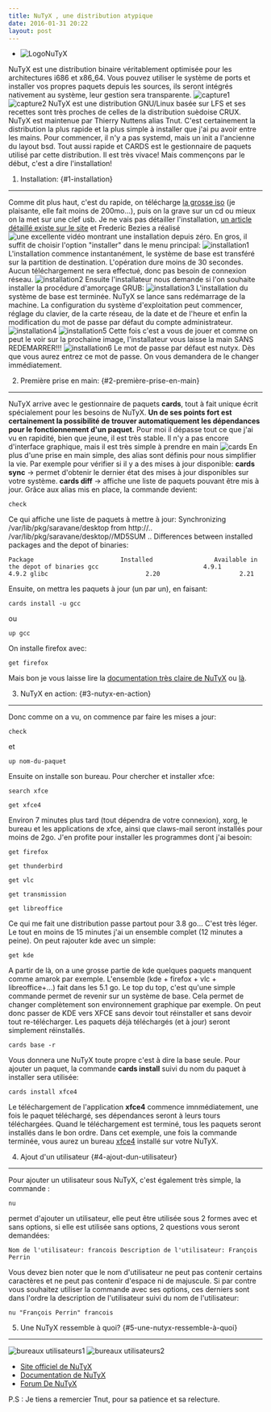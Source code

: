```yaml
---
title: NuTyX , une distribution atypique
date: 2016-01-31 20:22
layout: post
---
```


-   ![LogoNuTyX](https://img.linuxfr.org/img/687474703a2f2f7777772e6e757479782e6f72672f67726170686963732f6c6f676f5f6e757479782e706e67/logo_nutyx.png "Source : http://www.nutyx.org/graphics/logo_nutyx.png")

NuTyX est une distribution binaire véritablement optimisée pour les
architectures i686 et x86\_64. Vous pouvez utiliser le système de ports
et installer vos propres paquets depuis les sources, ils seront intégrés
nativement au système, leur gestion sera transparente.
![capture1](https://img.linuxfr.org/img/687474703a2f2f646f776e6c6f6164732e6e757479782e6f72672f436f70696573456372616e732f7468756d626e61696c732f313431353231323434352e706e67/1415212445.png "Source : http://downloads.nutyx.org/CopiesEcrans/thumbnails/1415212445.png")
![capture2](https://img.linuxfr.org/img/687474703a2f2f646f776e6c6f6164732e6e757479782e6f72672f436f70696573456372616e732f7468756d626e61696c732f313338333037393330322e706e67/1383079302.png "Source : http://downloads.nutyx.org/CopiesEcrans/thumbnails/1383079302.png")
NuTyX est une distribution GNU/Linux basée sur LFS et ses recettes sont
très proches de celles de la distribution suèdoise CRUX. NuTyX est
maintenue par Thierry Nuttens alias Tnut. C'est certainement la
distribution la plus rapide et la plus simple à installer que j'ai pu
avoir entre les mains. Pour commencer, il n'y a pas systemd, mais un
init a l'ancienne du layout bsd. Tout aussi rapide et CARDS est le
gestionnaire de paquets utilisé par cette distribution. Il est très
vivace! Mais commençons par le début, c'est a dire l'installation!  

1. Installation: {#1-installation}
----------------

Comme dit plus haut, c'est du rapide, on télécharge [la grosse
iso](http://downloads.nutyx.org/) (je plaisante, elle fait moins de
200mo…), puis on la grave sur un cd ou mieux on la met sur une clef usb.
Je ne vais pas détailler l'installation, [un article détaillé existe sur
le site](http://www.nutyx.org/fr/install.html) et Frederic Bezies a
réalisé ![une excellente vidéo montrant une installation depuis
zéro.](https://img.linuxfr.org/img/68747470733a2f2f7777772e796f75747562652e636f6d2f77617463683f763d7169647a3150566f767130/watch?v=qidz1PVovq0 "Source : https://www.youtube.com/watch?v=qidz1PVovq0")
En gros, il suffit de choisir l'option "installer" dans le menu
principal:
![installation1](https://img.linuxfr.org/img/687474703a2f2f646f776e6c6f6164732e6e757479782e6f72672f696d672f7361726176616e652f696e7374616c6c2f66722f496e7374616c6c4e755479582e706e67/InstallNuTyX.png "Source : http://downloads.nutyx.org/img/saravane/install/fr/InstallNuTyX.png")
L'installation commence instantanément, le système de base est transféré
sur la partition de destination. L'opération dure moins de 30 secondes.
Aucun téléchargement ne sera effectué, donc pas besoin de connexion
réseau.
![installation2](https://img.linuxfr.org/img/687474703a2f2f646f776e6c6f6164732e6e757479782e6f72672f696d672f7361726176616e652f696e7374616c6c2f66722f496e7374616c6c496e50726f67726573732e706e67/InstallInProgress.png "Source : http://downloads.nutyx.org/img/saravane/install/fr/InstallInProgress.png")
Ensuite l'installateur nous demande si l'on souhaite installer la
procédure d'amorçage GRUB:
![installation3](https://img.linuxfr.org/img/687474703a2f2f646f776e6c6f6164732e6e757479782e6f72672f696d672f7361726176616e652f696e7374616c6c2f66722f436f6e666967757265426f6f744166746572496e7374616c6c2e706e67/ConfigureBootAfterInstall.png "Source : http://downloads.nutyx.org/img/saravane/install/fr/ConfigureBootAfterInstall.png")
L'installation du système de base est terminée. NuTyX se lance sans
redémarrage de la machine. La configuration du système d'exploitation
peut commencer, réglage du clavier, de la carte réseau, de la date et de
l'heure et enfin la modification du mot de passe par défaut du compte
administrateur.
![installation4](https://img.linuxfr.org/img/687474703a2f2f646f776e6c6f6164732e6e757479782e6f72672f696d672f7361726176616e652f696e7374616c6c2f66722f436f6e666967757265457468302e706e67/ConfigureEth0.png "Source : http://downloads.nutyx.org/img/saravane/install/fr/ConfigureEth0.png")
![installation5](https://img.linuxfr.org/img/687474703a2f2f646f776e6c6f6164732e6e757479782e6f72672f696d672f7361726176616e652f696e7374616c6c2f66722f436f6e6669677572655554432e706e67/ConfigureUTC.png "Source : http://downloads.nutyx.org/img/saravane/install/fr/ConfigureUTC.png")
Cette fois c'est a vous de jouer et comme on peut le voir sur la
prochaine image, l'installateur vous laisse la main SANS REDEMARRER!!!
![installation6](https://img.linuxfr.org/img/687474703a2f2f646f776e6c6f6164732e6e757479782e6f72672f696d672f7361726176616e652f696e7374616c6c2f66722f52657175697265644368616e676550617373776f726441744669727374526f6f744c6f67696e2e706e67/RequiredChangePasswordAtFirstRootLogin.png "Source : http://downloads.nutyx.org/img/saravane/install/fr/RequiredChangePasswordAtFirstRootLogin.png")
Le mot de passe par défaut est nutyx. Dès que vous aurez entrez ce mot
de passe. On vous demandera de le changer immédiatement.  

2. Première prise en main: {#2-première-prise-en-main}
--------------------------

NuTyX arrive avec le gestionnaire de paquets **cards**, tout à fait
unique écrit spécialement pour les besoins de NuTyX. **Un de ses points
fort est certainement la possibilité de trouver automatiquement les
dépendances pour le fonctionnement d'un paquet.** Pour moi il dépasse
tout ce que j'ai vu en rapidité, bien que jeune, il est très stable. Il
n'y a pas encore d'interface graphique, mais il est très simple à
prendre en main
![cards](https://img.linuxfr.org/img/687474703a2f2f646f776e6c6f6164732e74757866616d696c792e6f72672f6e757479782f61726368697665732f63617264735f302e31302e38322e39362e6a7067/cards_0.10.82.96.jpg "Source : http://downloads.tuxfamily.org/nutyx/archives/cards_0.10.82.96.jpg")
En plus d'une prise en main simple, des alias sont définis pour nous
simplifier la vie. Par exemple pour vérifier si il y a des mises à jour
disponible: **cards sync** -&gt; permet d'obtenir le dernier état des
mises à jour disponibles sur votre système. **cards diff** -&gt; affiche
une liste de paquets pouvant être mis à jour. Grâce aux alias mis en
place, la commande devient:

    check

Ce qui affiche une liste de paquets à mettre à jour: Synchronizing
/var/lib/pkg/saravane/desktop from http://..
/var/lib/pkg/saravane/desktop//MD5SUM .. Differences between installed
packages and the depot of binaries:

    Package                        Installed                 Available in the depot of binaries gcc                             4.9.1                     4.9.2 glibc                           2.20                      2.21 

Ensuite, on mettra les paquets à jour (un par un), en faisant:

    cards install -u gcc

ou

    up gcc

On installe firefox avec:

    get firefox

Mais bon je vous laisse lire la [documentation très claire de
NuTyX](http://www.nutyx.org/fr/saravane-man.html) ou
[là](http://www.nutyx.org/fr/base-commands.html).  

3. NuTyX en action: {#3-nutyx-en-action}
-------------------

Donc comme on a vu, on commence par faire les mises a jour:

    check

et

    up nom-du-paquet

Ensuite on installe son bureau. Pour chercher et installer xfce:

    search xfce

    get xfce4

Environ 7 minutes plus tard (tout dépendra de votre connexion), xorg, le
bureau et les applications de xfce, ainsi que claws-mail seront
installés pour moins de 2go. J'en profite pour installer les programmes
dont j'ai besoin:

    get firefox

    get thunderbird

    get vlc

    get transmission

    get libreoffice

Ce qui me fait une distribution passe partout pour 3.8 go… C'est très
léger. Le tout en moins de 15 minutes j'ai un ensemble complet (12
minutes a peine). On peut rajouter kde avec un simple:

    get kde

A partir de là, on a une grosse partie de kde quelques paquets manquent
comme amarok par exemple. L'ensemble (kde + firefox + vlc +
libreoffice+…) fait dans les 5.1 go. Le top du top, c'est qu'une simple
commande permet de revenir sur un système de base. Cela permet de
changer complètement son environnement graphique par exemple. On peut
donc passer de KDE vers XFCE sans devoir tout réinstaller et sans devoir
tout re-télécharger. Les paquets déjà téléchargés (et à jour) seront
simplement réinstallés.

    cards base -r

Vous donnera une NuTyX toute propre c'est à dire la base seule. Pour
ajouter un paquet, la commande **cards install** suivi du nom du paquet
à installer sera utilisée:

    cards install xfce4

Le téléchargement de l'application **xfce4** commence imnmédiatement,
une fois le paquet téléchargé, ses dépendances seront à leurs tours
téléchargées. Quand le téléchargement est terminé, tous les paquets
seront installés dans le bon ordre. Dans cet exemple, une fois la
commande terminée, vous aurez un bureau [xfce4](http://www.xfce.org/)
installé sur votre NuTyX.  

4. Ajout d'un utilisateur {#4-ajout-dun-utilisateur}
-------------------------

Pour ajouter un utilisateur sous NuTyX, c'est également très simple, la
commande :

    nu

permet d'ajouter un utilisateur, elle peut être utilisée sous 2 formes
avec et sans options, si elle est utilisée sans options, 2 questions
vous seront demandées:

    Nom de l'utilisateur: francois Description de l'utilisateur: François Perrin

Vous devez bien noter que le nom d'utilisateur ne peut pas contenir
certains caractères et ne peut pas contenir d'espace ni de majuscule. Si
par contre vous souhaitez utiliser la commande avec ses options, ces
derniers sont dans l'ordre la description de l'utilisateur suivi du nom
de l'utilisateur:

    nu "François Perrin" francois

5. Une NuTyX ressemble à quoi? {#5-une-nutyx-ressemble-à-quoi}
------------------------------

![bureaux
utilisateurs1](https://img.linuxfr.org/img/687474703a2f2f646f776e6c6f6164732e6e757479782e6f72672f436f70696573456372616e732f323031352d30332d32325f31342d32302d30332e706e67/2015-03-22_14-20-03.png "Source : http://downloads.nutyx.org/CopiesEcrans/2015-03-22_14-20-03.png")
![bureaux
utilisateurs2](https://img.linuxfr.org/img/687474703a2f2f646f776e6c6f6164732e6e757479782e6f72672f436f70696573456372616e732f4361707475726573456372616e732e6a7067/CapturesEcrans.jpg "Source : http://downloads.nutyx.org/CopiesEcrans/CapturesEcrans.jpg")

-   [Site officiel de NuTyX](http://www.nutyx.org/fr/)
-   [Documentation de NuTyX](http://www.nutyx.org/fr/documentation.html)
-   [Forum De NuTyX](http://forum.nutyx.org/index.php)

<div>

P.S : Je tiens a remercier Tnut, pour sa patience et sa relecture.

</div>
